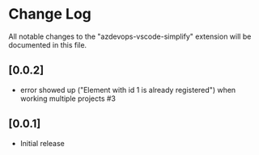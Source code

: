 # Change Log

All notable changes to the "azdevops-vscode-simplify" extension will be documented in this file.

## [0.0.2]

- error showed up ("Element with id 1 is already registered") when working multiple projects #3

## [0.0.1]

- Initial release